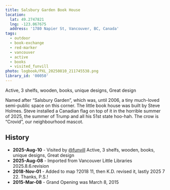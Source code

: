 ```yaml
---
title: Salsbury Garden Book House
location:
  lat: 49.2747821
  lng: -123.067675
  address: '1780 Napier St, Vancouver, BC, Canada'
tags:
  - outdoor
  - book-exchange
  - red-marker
  - vancouver
  - active
  - books
  - visited_funvill  
photo: logbook/PXL_20250810_211745538.png
library_id: '00050'
---
```


Active, 3 shelfs, wooden, books, unique designs, Great design

Named after “Salsbury Garden”, which was, until 2006, a tiny much-loved semi-public space on this corner. The little book house was built by Steve Holmes. Steve installed a Canadian flag on top of it in the horrible summer of 2025, the summer of Trump and all his 51st state hoo-hah. The crow is “Crovid”, our neighbourhood mascot.

## History

- **2025-Aug-10** - Visited by [@funvill](https://blog.abluestar.com) Active, 3 shelfs, wooden, books, unique designs, Great design
- **2025-Aug-08** - Imported from Vancouver Little Libraries 2025.8.6.revision
- **2018-Nov-01** - Added to map ?2018 11, then K.D. revised it, lastly 2025 7 22. Thanks, P.S.!
- **2015-Mar-08** - Grand Opening was March 8, 2015
